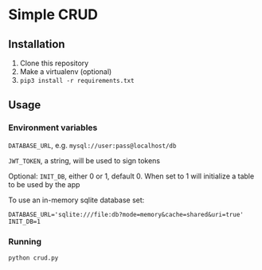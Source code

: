 # Simple CRUD

## Installation

1. Clone this repository
2. Make a virtualenv (optional)
3. `pip3 install -r requirements.txt`

## Usage

### Environment variables

`DATABASE_URL`, e.g. `mysql://user:pass@localhost/db`

`JWT_TOKEN`, a string, will be used to sign tokens

Optional: `INIT_DB`, either 0 or 1, default 0. When set to 1 will initialize a table to be used by the app

To use an in-memory sqlite database set:

```
DATABASE_URL='sqlite:///file:db?mode=memory&cache=shared&uri=true'
INIT_DB=1
```

### Running

`python crud.py`
